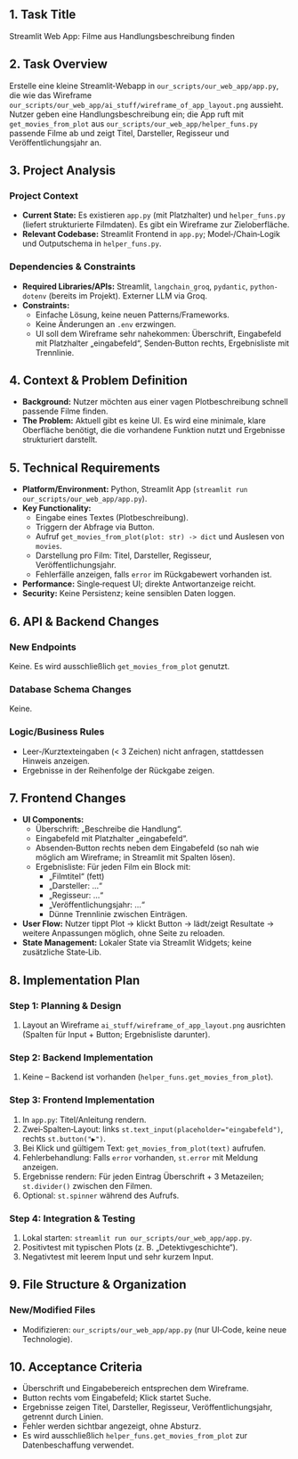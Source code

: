 ## 1. Task Title
Streamlit Web App: Filme aus Handlungsbeschreibung finden

## 2. Task Overview
Erstelle eine kleine Streamlit‑Webapp in `our_scripts/our_web_app/app.py`, die wie das Wireframe `our_scripts/our_web_app/ai_stuff/wireframe_of_app_layout.png` aussieht. Nutzer geben eine Handlungsbeschreibung ein; die App ruft mit `get_movies_from_plot` aus `our_scripts/our_web_app/helper_funs.py` passende Filme ab und zeigt Titel, Darsteller, Regisseur und Veröffentlichungsjahr an.

## 3. Project Analysis

### Project Context
- **Current State:** Es existieren `app.py` (mit Platzhalter) und `helper_funs.py` (liefert strukturierte Filmdaten). Es gibt ein Wireframe zur Zieloberfläche.
- **Relevant Codebase:** Streamlit Frontend in `app.py`; Model‑/Chain‑Logik und Outputschema in `helper_funs.py`.

### Dependencies & Constraints
- **Required Libraries/APIs:** Streamlit, `langchain_groq`, `pydantic`, `python-dotenv` (bereits im Projekt). Externer LLM via Groq.
- **Constraints:**
  - Einfache Lösung, keine neuen Patterns/Frameworks.
  - Keine Änderungen an `.env` erzwingen.
  - UI soll dem Wireframe sehr nahekommen: Überschrift, Eingabefeld mit Platzhalter „eingabefeld“, Senden‑Button rechts, Ergebnisliste mit Trennlinie.

## 4. Context & Problem Definition
- **Background:** Nutzer möchten aus einer vagen Plotbeschreibung schnell passende Filme finden.
- **The Problem:** Aktuell gibt es keine UI. Es wird eine minimale, klare Oberfläche benötigt, die die vorhandene Funktion nutzt und Ergebnisse strukturiert darstellt.

## 5. Technical Requirements
- **Platform/Environment:** Python, Streamlit App (`streamlit run our_scripts/our_web_app/app.py`).
- **Key Functionality:**
  - Eingabe eines Textes (Plotbeschreibung).
  - Triggern der Abfrage via Button.
  - Aufruf `get_movies_from_plot(plot: str) -> dict` und Auslesen von `movies`.
  - Darstellung pro Film: Titel, Darsteller, Regisseur, Veröffentlichungsjahr.
  - Fehlerfälle anzeigen, falls `error` im Rückgabewert vorhanden ist.
- **Performance:** Single‑request UI; direkte Antwortanzeige reicht.
- **Security:** Keine Persistenz; keine sensiblen Daten loggen.

## 6. API & Backend Changes
### New Endpoints
Keine. Es wird ausschließlich `get_movies_from_plot` genutzt.

### Database Schema Changes
Keine.

### Logic/Business Rules
- Leer‑/Kurztexteingaben (< 3 Zeichen) nicht anfragen, stattdessen Hinweis anzeigen.
- Ergebnisse in der Reihenfolge der Rückgabe zeigen.

## 7. Frontend Changes
- **UI Components:**
  - Überschrift: „Beschreibe die Handlung“.
  - Eingabefeld mit Platzhalter „eingabefeld“.
  - Absenden‑Button rechts neben dem Eingabefeld (so nah wie möglich am Wireframe; in Streamlit mit Spalten lösen).
  - Ergebnisliste: Für jeden Film ein Block mit:
    - „Filmtitel“ (fett)
    - „Darsteller: …“
    - „Regisseur: …“
    - „Veröffentlichungsjahr: …“
    - Dünne Trennlinie zwischen Einträgen.
- **User Flow:** Nutzer tippt Plot -> klickt Button -> lädt/zeigt Resultate -> weitere Anpassungen möglich, ohne Seite zu reloaden.
- **State Management:** Lokaler State via Streamlit Widgets; keine zusätzliche State‑Lib.

## 8. Implementation Plan
### Step 1: Planning & Design
1. Layout an Wireframe `ai_stuff/wireframe_of_app_layout.png` ausrichten (Spalten für Input + Button; Ergebnisliste darunter).

### Step 2: Backend Implementation
1. Keine – Backend ist vorhanden (`helper_funs.get_movies_from_plot`).

### Step 3: Frontend Implementation
1. In `app.py`: Titel/Anleitung rendern.
2. Zwei‑Spalten‑Layout: links `st.text_input(placeholder="eingabefeld")`, rechts `st.button("▶")`.
3. Bei Klick und gültigem Text: `get_movies_from_plot(text)` aufrufen.
4. Fehlerbehandlung: Falls `error` vorhanden, `st.error` mit Meldung anzeigen.
5. Ergebnisse rendern: Für jeden Eintrag Überschrift + 3 Metazeilen; `st.divider()` zwischen den Filmen.
6. Optional: `st.spinner` während des Aufrufs.

### Step 4: Integration & Testing
1. Lokal starten: `streamlit run our_scripts/our_web_app/app.py`.
2. Positivtest mit typischen Plots (z. B. „Detektivgeschichte“).
3. Negativtest mit leerem Input und sehr kurzem Input.

## 9. File Structure & Organization
### New/Modified Files
- Modifizieren: `our_scripts/our_web_app/app.py` (nur UI‑Code, keine neue Technologie).

## 10. Acceptance Criteria
- Überschrift und Eingabebereich entsprechen dem Wireframe.
- Button rechts vom Eingabefeld; Klick startet Suche.
- Ergebnisse zeigen Titel, Darsteller, Regisseur, Veröffentlichungsjahr, getrennt durch Linien.
- Fehler werden sichtbar angezeigt, ohne Absturz.
- Es wird ausschließlich `helper_funs.get_movies_from_plot` zur Datenbeschaffung verwendet.


